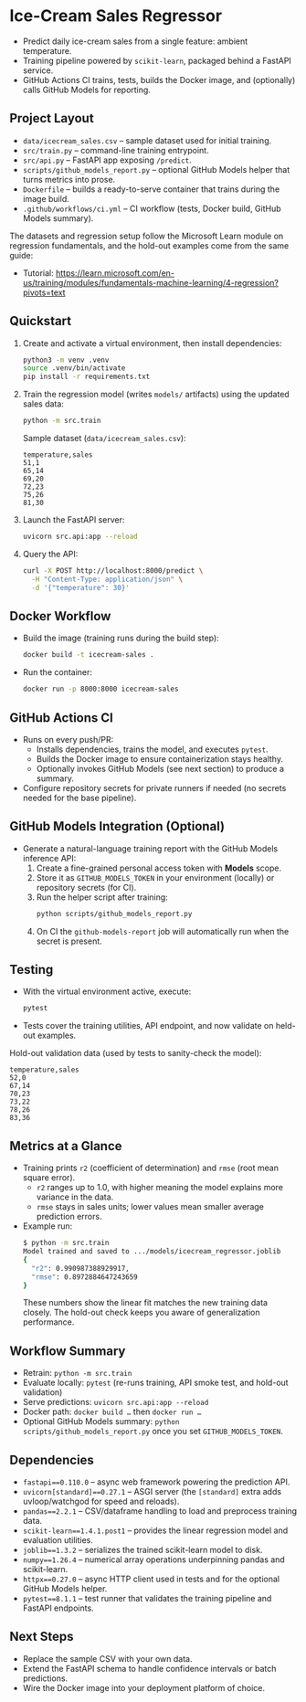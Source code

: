 # Ice-Cream Sales Regressor
- Predict daily ice-cream sales from a single feature: ambient temperature.
- Training pipeline powered by `scikit-learn`, packaged behind a FastAPI service.
- GitHub Actions CI trains, tests, builds the Docker image, and (optionally) calls GitHub Models for reporting.

## Project Layout
- `data/icecream_sales.csv` – sample dataset used for initial training.
- `src/train.py` – command-line training entrypoint.
- `src/api.py` – FastAPI app exposing `/predict`.
- `scripts/github_models_report.py` – optional GitHub Models helper that turns metrics into prose.
- `Dockerfile` – builds a ready-to-serve container that trains during the image build.
- `.github/workflows/ci.yml` – CI workflow (tests, Docker build, GitHub Models summary).

The datasets and regression setup follow the Microsoft Learn module on regression fundamentals, and the hold-out examples come from the same guide:
- Tutorial: https://learn.microsoft.com/en-us/training/modules/fundamentals-machine-learning/4-regression?pivots=text

## Quickstart
1. Create and activate a virtual environment, then install dependencies:
   ```bash
   python3 -m venv .venv
   source .venv/bin/activate
   pip install -r requirements.txt
   ```
2. Train the regression model (writes `models/` artifacts) using the updated sales data:
   ```bash
   python -m src.train
   ```
   Sample dataset (`data/icecream_sales.csv`):
   ```
   temperature,sales
   51,1
   65,14
   69,20
   72,23
   75,26
   81,30
   ```
3. Launch the FastAPI server:
   ```bash
   uvicorn src.api:app --reload
   ```
4. Query the API:
   ```bash
   curl -X POST http://localhost:8000/predict \
     -H "Content-Type: application/json" \
     -d '{"temperature": 30}'
   ```

## Docker Workflow
- Build the image (training runs during the build step):
  ```bash
  docker build -t icecream-sales .
  ```
- Run the container:
  ```bash
  docker run -p 8000:8000 icecream-sales
  ```

## GitHub Actions CI
- Runs on every push/PR:
  - Installs dependencies, trains the model, and executes `pytest`.
  - Builds the Docker image to ensure containerization stays healthy.
  - Optionally invokes GitHub Models (see next section) to produce a summary.
- Configure repository secrets for private runners if needed (no secrets needed for the base pipeline).

## GitHub Models Integration (Optional)
- Generate a natural-language training report with the GitHub Models inference API:
  1. Create a fine-grained personal access token with **Models** scope.
  2. Store it as `GITHUB_MODELS_TOKEN` in your environment (locally) or repository secrets (for CI).
  3. Run the helper script after training:
     ```bash
     python scripts/github_models_report.py
     ```
  4. On CI the `github-models-report` job will automatically run when the secret is present.

## Testing
- With the virtual environment active, execute:
  ```bash
  pytest
  ```
- Tests cover the training utilities, API endpoint, and now validate on held-out examples.

Hold-out validation data (used by tests to sanity-check the model):
```
temperature,sales
52,0
67,14
70,23
73,22
78,26
83,36
```

## Metrics at a Glance
- Training prints `r2` (coefficient of determination) and `rmse` (root mean square error).  
  - `r2` ranges up to 1.0, with higher meaning the model explains more variance in the data.  
  - `rmse` stays in sales units; lower values mean smaller average prediction errors.
- Example run:  
  ```bash
  $ python -m src.train
  Model trained and saved to .../models/icecream_regressor.joblib
  {
    "r2": 0.990987388929917,
    "rmse": 0.8972884647243659
  }
  ```
  These numbers show the linear fit matches the new training data closely. The hold-out check keeps you aware of generalization performance.

## Workflow Summary
- Retrain: `python -m src.train`
- Evaluate locally: `pytest` (re-runs training, API smoke test, and hold-out validation)
- Serve predictions: `uvicorn src.api:app --reload`
- Docker path: `docker build …` then `docker run …`
- Optional GitHub Models summary: `python scripts/github_models_report.py` once you set `GITHUB_MODELS_TOKEN`.

## Dependencies
- `fastapi==0.110.0` – async web framework powering the prediction API.
- `uvicorn[standard]==0.27.1` – ASGI server (the `[standard]` extra adds uvloop/watchgod for speed and reloads).
- `pandas==2.2.1` – CSV/dataframe handling to load and preprocess training data.
- `scikit-learn==1.4.1.post1` – provides the linear regression model and evaluation utilities.
- `joblib==1.3.2` – serializes the trained scikit-learn model to disk.
- `numpy==1.26.4` – numerical array operations underpinning pandas and scikit-learn.
- `httpx==0.27.0` – async HTTP client used in tests and for the optional GitHub Models helper.
- `pytest==8.1.1` – test runner that validates the training pipeline and FastAPI endpoints.

## Next Steps
- Replace the sample CSV with your own data.
- Extend the FastAPI schema to handle confidence intervals or batch predictions.
- Wire the Docker image into your deployment platform of choice.
